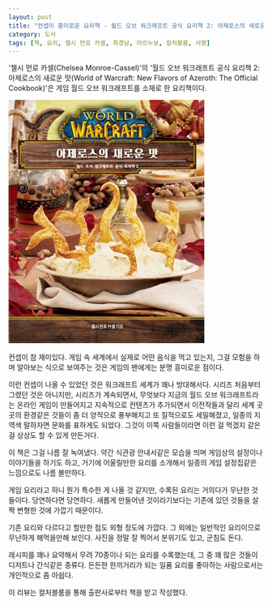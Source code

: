 ```yaml
---
layout: post
title: "컨셉이 흥미로운 요리책 - 월드 오브 워크래프트 공식 요리책 2: 아제로스의 새로운 맛"
category: 도서
tags: [책, 요리, 첼시 먼로 카셀, 최경남, 아르누보, 컬처블룸, 서평]
---
```


'첼시 먼로 카셀(Chelsea Monroe-Cassel)'의
'월드 오브 워크래프트 공식 요리책 2: 아제로스의 새로운 맛(World of Warcraft: New Flavors of Azeroth: The Official Cookbook)'은
게임 월드 오브 워크래프트를 소재로 한 요리책이다.

![표지](/images/world-of-warcraft-the-official-cookbook-2-new-flavors-of-azeroth-book-h480.jpg)

컨셉이 참 재미있다.
게임 속 세계에서 실제로 어떤 음식을 먹고 있는지,
그걸 모험을 하며 알아보는 식으로 보여주는 것은
게임의 팬에게는 분명 흥미로운 점이다.

이런 컨셉이 나올 수 있었던 것은 워크래프트 세계가 꽤나 방대해서다.
시리즈 처음부터 그랬던 것은 아니지만,
시리즈가 계속되면서,
무엇보다 지금의 월드 오브 워크래프트라는 온라인 게임이 만들어지고
지속적으로 컨텐츠가 추가되면서
이전작들과 달리 세계 곳곳의 환경같은 것들이
좀 더 양적으로 풍부해지고 또 질적으로도 세밀해졌고,
일종의 지역색 말하자면 문화를 표하게도 되었다.
그것이 이쪽 사람들이라면 이런 걸 먹겠지 같은걸 상상도 할 수 있게 만든거다.

이 책은 그걸 나름 잘 녹여냈다.
약간 식관광 안내서같은 모습을 띄며 게임상의 설정이나 이야기들을 하기도 하고,
거기에 어울릴만한 요리를 소개해서
일종의 게임 설정집같은 느낌으로도 나름 볼만하다.

게임 요리라고 하니 뭔가 특수한 게 나올 것 같지만,
수록된 요리는 거의다가 무난한 것들이다.
당연하다면 당연하다.
새롭게 만들어낸 것이라기보다는 기존에 있던 것들을 살짝 변형한 것에 가깝기 때문이다.

기존 요리와 다르다고 할만한 점도 외형 정도에 가깝다.
그 외에는 일반적인 요리이므로 무난하게 해먹을만해 보인다.
사진을 정말 잘 찍어서 분위기도 있고, 군침도 돈다.

레시피를 꽤나 요약해서 무려 70종이나 되는 요리를 수록했는데,
그 중 꽤 많은 것들이 디저트나 간식같은 종류다.
든든한 한끼거리가 되는 일품 요리를 좋아하는 사람으로서는 개인적으로 좀 아쉽다.



<div class="im im-info">
이 리뷰는 컬처블룸을 통해 출판사로부터 책을 받고 작성했다.
</div>
